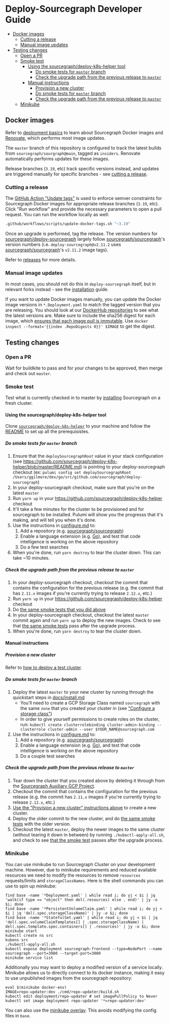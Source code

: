 # Deploy-Sourcegraph Developer Guide

- [Docker images](#docker-images)
  - [Cutting a release](#cutting-a-release)
  - [Manual image updates](#manual-image-updates)
- [Testing changes](#testing-changes)
  - [Open a PR](#open-a-pr)
  - [Smoke test](#smoke-test)
    - [Using the sourcegraph/deploy-k8s-helper tool](#using-the-sourcegraphdeploy-k8s-helper-tool)
      - [Do smoke tests for `master` branch](#do-smoke-tests-for-master-branch)
      - [Check the upgrade path from the previous release to `master`](#check-the-upgrade-path-from-the-previous-release-to-master)
    - [Manual instructions](#manual-instructions)
      - [Provision a new cluster](#provision-a-new-cluster)
      - [Do smoke tests for `master` branch](#do-smoke-tests-for-master-branch-1)
      - [Check the upgrade path from the previous release to `master`](#check-the-upgrade-path-from-the-previous-release-to-master-1)
  - [Minikube](#minikube)

## Docker images

Refer to [deployment basics](https://about.sourcegraph.com/handbook/engineering/deployments#deployment-basics) to learn about Sourcegraph Docker images and [Renovate](https://renovatebot.com/docs/docker/), which performs most image updates.

The `master` branch of this repository is configured to track the latest builds from `sourcegraph/sourgraph@main`, tagged as `insiders`. Renovate automatically performs updates for these images.

Release branches (`3.19`, etc) track specific versions instead, and updates are triggered manually for specific branches - see [cutting a release](#cutting-a-release).

### Cutting a release

The [GitHub Action "Update tags"](https://github.com/sourcegraph/deploy-sourcegraph/actions?query=workflow%3A%22Dispatch+update%22) is used to enforce semver constraints for Sourcegraph Docker images for appropriate release branches (`3.19`, etc). Click "Run workflow" and provide the necessary parameters to open a pull request. You can run the workflow locally as well:

```sh
.github/workflows/scripts/update-docker-tags.sh "~3.19"
```

Once an upgrade is performed, tag the release. The version numbers for [sourcegraph/deploy-sourcegraph](https://github.com/sourcegraph/deploy-sourcegraph) largely follow [sourcegraph/sourcegraph](https://github.com/sourcegraph/sourcegraph)'s version numbers (i.e. `deploy-sourcegraph@v2.11.2` uses [sourcegraph/sourcegraph](https://github.com/sourcegraph/sourcegraph)'s `v2.11.2` image tags).

Refer to [releases](https://about.sourcegraph.com/handbook/engineering/releases) for more details.

### Manual image updates

In most cases, you should not do this in `deploy-sourcegraph` itself, but in relevant forks instead - see the [installation](https://docs.sourcegraph.com/admin/install/kubernetes) guide.

If you want to update Docker images manually, you can update the Docker image versions in `*.Deployment.yaml` to match the tagged version that you are releasing. You should look at our [DockerHub repositories](https://hub.docker.com/r/sourcegraph/) to see what the latest versions are. Make sure to include the sha256 digest for each image, which [ensures that each image pull is immutable](https://renovatebot.com/docs/docker/#digest-pinning). Use `docker inspect --format='{{index .RepoDigests 0}}' $IMAGE` to get the digest.

## Testing changes

### Open a PR

Wait for buildkite to pass and for your changes to be approved, then merge and check out `master`.

### Smoke test

Test what is currently checked in to master by [installing](docs/install.md) Sourcegraph on a fresh cluster.

#### Using the sourcegraph/deploy-k8s-helper tool

Clone [`sourcegraph/deploy-k8s-helper`](https://github.com/sourcegraph/deploy-k8s-helper) to your machine and follow the [README](https://github.com/sourcegraph/deploy-k8s-helper/blob/master/README.md) to set up all the prerequisistes.

##### Do smoke tests for `master` branch

1. Ensure that the `deploySourcegraphRoot` value in your stack configuration (see https://github.com/sourcegraph/deploy-k8s-helper/blob/master/README.md) is pointing to your deploy-sourcegraph checkout (ex: `pulumi config set deploySourcegraphRoot /Users/ggilmore/dev/go/src/github.com/sourcegraph/deploy-sourcegraph`)
1. In your deploy-sourcegraph checkout, make sure that you're on the latest `master`
1. Run `yarn up` in your https://github.com/sourcegraph/deploy-k8s-helper checkout
1. It'll take a few minutes for the cluster to be provisioned and for sourcegraph to be installed. Pulumi will show you the progresss that it's making, and will tell you when it's done. 
1. Use the instructions in [configure.md](docs/configure.md) to:
   1. Add a repository (e.g. [sourcegraph/sourcegraph](https://github.com/sourcegraph/sourcegraph))
   1. Enable a language extension (e.g. [Go](https://sourcegraph.com/extensions/sourcegraph/lang-go)), and test that code intelligence is working on the above repository
   1. Do a few test searches
1. When you're done, run `yarn destroy` to tear the cluster down. This can take ~10 minutes.

##### Check the upgrade path from the previous release to `master`

1. In your deploy-sourcegraph checkout, checkout the commit that contains the configuration for the previous release (e.g. the commit that has `2.11.x` images if you're currently trying to release `2.12.x`, etc.)
1. Run `yarn up` in your https://github.com/sourcegraph/deploy-k8s-helper checkout
1. Do [the same smoke tests that you did above](#Do-smoke-tests-for-master-branch)
1. In your deploy-sourcegraph checkout, checkout the latest `master` commit again and run `yarn up` to deploy the new images. Check to see that [the same smoke tests](#Do-smoke-tests-for-master-branch) pass after the upgrade process.
1. When you're done, run `yarn destroy` to tear the cluster down.

#### Manual instructions

##### Provision a new cluster

Refer to [how to deploy a test cluster](https://about.sourcegraph.com/handbook/engineering/deployments#test-clusters).

##### Do smoke tests for `master` branch

1. Deploy the latest `master` to your new cluster by running through the quickstart steps in [docs/install.md](docs/install.md)
   - You'll need to create a GCP Storage Class named `sourcegraph` with the same `zone` that you created your cluster in (see ["Configure a storage class"](docs/configure.md#Configure-a-storage-class))
   - In order to give yourself permissions to create roles on the cluster, run: `kubectl create clusterrolebinding cluster-admin-binding --clusterrole cluster-admin --user $YOUR_NAME@sourcegraph.com`
1. Use the instructions in [configure.md](docs/configure.md) to:
   1. Add a repository (e.g. [sourcegraph/sourcegraph](https://github.com/sourcegraph/sourcegraph))
   1. Enable a language extension (e.g. [Go](https://sourcegraph.com/extensions/sourcegraph/lang-go)), and test that code intelligence is working on the above repository
   1. Do a couple test searches

##### Check the upgrade path from the previous release to `master`

1. Tear down the cluster that you created above by deleting it through from the [Sourcegraph Auxiliary GCP Project](https://console.cloud.google.com/kubernetes/list?project=sourcegraph-server&organizationId=1006954638239).
1. Checkout the commit that contains the configuration for the previous release (e.g. the commit has `2.11.x` images if you're currently trying to release `2.12.x`, etc.)
1. [Use the "Provision a new cluster" instructions above](#Provision-a-new-cluster) to create a new cluster.
1. Deploy the older commit to the new cluster, and do [the same smoke tests](#Do-smoke-tests-for-master-branch) with the older version.
1. Checkout the latest `master`, deploy the newer images to the same cluster (without tearing it down in between) by running `./kubectl-apply-all.sh`, and check to see [that the smoke test](#Do-smoke-tests-for-master-branch) passes after the upgrade process.

### Minikube

You can use minikube to run Sourcegraph Cluster on your development machine. However, due to minikube requirements and reduced available resources we need to modify the resources to remove `resources` requests/limits and `storageClassNames`. Here is the shell commands you can use to spin up minikube:

```shell
find base -name '*Deployment.yaml' | while read i; do yj < $i | jq 'walk(if type == "object" then del(.resources) else . end)' | jy -o $i; done
find base -name '*PersistentVolumeClaim.yaml' | while read i; do yj < $i | jq 'del(.spec.storageClassName)' | jy -o $i; done
find base -name '*StatefulSet.yaml' | while read i; do yj < $i | jq 'del(.spec.volumeClaimTemplates[] | .spec.storageClassName) | del(.spec.template.spec.containers[] | .resources)' | jy -o $i; done
minikube start
kubectl create ns src
kubens src
./kubectl-apply-all.sh
kubectl expose deployment sourcegraph-frontend --type=NodePort --name sourcegraph --port=3080 --target-port=3080
minikube service list
```

Additionally you may want to deploy a modified version of a service locally. Minikube allows us to directly connect to its docker instance, making it easy to use unpublished images from the sourcegraph repository:

```shell
eval $(minikube docker-env)
IMAGE=repo-updater:dev ./cmd/repo-updater/build.sh
kubectl edit deployment/repo-updater # set imagePullPolicy to Never
kubectl set image deployment repo-updater '*=repo-updater:dev'
```

You can also use the [minikube overlay](overlays/minikube/README.md). This avoids modifying the config files in `base`.
